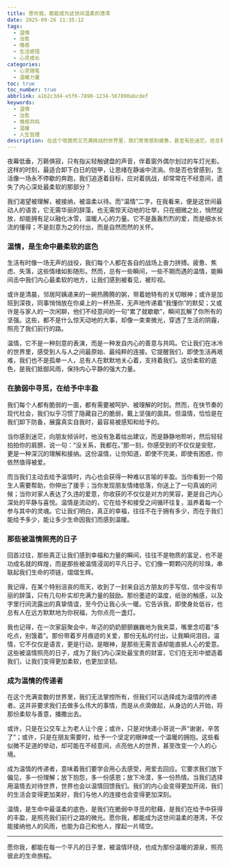 ```yaml
---
title: 愿你我，都能成为这世间温柔的港湾
date: 2025-09-26 11:35:12
tags:
  - 温情
  - 治愈
  - 情感
  - 生活感悟
  - 心灵成长
categories:
  - 心灵随笔
  - 温暖力量
toc: true
toc_number: true
abbrlink: a1b2c3d4-e5f6-7890-1234-567890abcdef
keywords:
  - 温情
  - 治愈
  - 情感共鸣
  - 温暖
  - 人生哲理
description: 在这个喧嚣而又充满挑战的世界里，我们常常感到疲惫，甚至有些迷茫。但总有一些瞬间，一些细微的举动，像冬日里的一缕阳光，夏夜里的一阵凉风，轻轻拂过我们的心田，带来无尽的慰藉与力量。那便是温情，一种无需言语，却能穿透一切隔阂，直抵灵魂深处的柔软力量。今天，我想与你一同探寻这份温情的真谛，感受它如何滋养我们的生命，又如何让我们成为彼此生命中不可或缺的温暖存在。
---
```


夜幕低垂，万籁俱寂，只有指尖轻触键盘的声音，伴着窗外偶尔划过的车灯光影。这样的时刻，最适合卸下白日的铠甲，让思绪在静谧中流淌。你是否也曾感到，生活像一场永不停歇的奔跑，我们追逐着目标，应对着挑战，却常常在不经意间，遗失了内心深处最柔软的那部分？

我们渴望被理解，被接纳，被温柔以待。而“温情”二字，在我看来，便是这世间最动人的语言，它无需华丽的辞藻，也无需惊天动地的壮举，只在细微之处，悄然绽放，却能拥有足以融化冰雪，温暖人心的力量。它不是轰轰烈烈的爱，而是细水长流的懂得；不是刻意为之的付出，而是自然而然的关怀。

### 温情，是生命中最柔软的底色

生活有时像一场无声的战役，我们每个人都在各自的战场上奋力拼搏。疲惫、焦虑、失落，这些情绪如影随形。然而，总有一些瞬间，一些不期而遇的温情，能瞬间击中我们内心最柔软的地方，让我们感到被看见，被珍视。

或许是清晨，邻居阿姨递来的一碗热腾腾的粥，带着她特有的关切眼神；或许是加班到深夜，同事悄悄放在你桌上的一杯热茶，无声地传递着“我懂你”的默契；又或许是与家人的一次闲聊，他们不经意间的一句“累了就歇歇”，瞬间瓦解了你所有的坚强。这些，都不是什么惊天动地的大事，却像一束束微光，穿透了生活的阴霾，照亮了我们前行的路。

温情，它不是一种刻意的表演，而是一种发自内心的善意与共鸣。它让我们在冰冷的世界里，感受到人与人之间最原始、最纯粹的连接。它提醒我们，即使生活再艰难，我们也不是孤单一人，总有人在默默地关心着，支持着我们。这份柔软的底色，是我们抵御风雨，保持内心平静的强大力量。

### 在脆弱中寻觅，在给予中丰盈

我们每个人都有脆弱的一面，都有需要被呵护、被理解的时刻。然而，在快节奏的现代社会，我们似乎习惯了隐藏自己的脆弱，戴上坚强的面具。但温情，恰恰是在我们卸下防备，展露真实自我时，最容易被感知和给予的。

当你感到迷茫，向朋友倾诉时，他没有急着给出建议，而是静静地聆听，然后轻轻拍拍你的肩膀，说一句：“没关系，我都在。”那一刻，你感受到的不仅仅是安慰，更是一种深沉的理解和接纳。这份温情，让你知道，即使不完美，即使有困惑，你依然值得被爱。

而当我们主动去给予温情时，内心也会获得一种难以言喻的丰盈。当你看到一个陌生人需要帮助，你伸出了援手；当你发现朋友情绪低落，你送上了一句真诚的问候；当你对家人表达了久违的爱意，你收获的不仅仅是对方的笑容，更是自己内心深处的平静与喜悦。温情是流动的，它在给予和接受之间循环往复，滋养着每一个参与其中的灵魂。它让我们明白，真正的幸福，往往不在于拥有多少，而在于我们能给予多少，能让多少生命因我们而感到温暖。

### 那些被温情照亮的日子

回首过往，那些真正让我们感到幸福和力量的瞬间，往往不是物质的富足，也不是功成名就的辉煌，而是那些被温情浸润的平凡日子。它们像一颗颗闪亮的珍珠，串联起我们生命的项链，熠熠生辉。

我记得，在某个特别沮丧的雨天，收到了一封来自远方朋友的手写信，信中没有华丽的辞藻，只有几句朴实却充满力量的鼓励。那份墨迹的温度，纸张的触感，以及字里行间流露出的真挚情谊，至今仍让我心头一暖。它告诉我，即使身处低谷，也总有人在远方默默地为你祝福，为你点亮一盏灯。

我也记得，在一次家庭聚会中，年迈的奶奶颤颤巍巍地为我夹菜，嘴里念叨着“多吃点，别饿着”。那份带着岁月痕迹的关爱，那份无私的付出，让我瞬间泪目。温情，它不仅仅是语言，更是行动，是眼神，是那些无需言语却能直抵人心的爱意。这些被温情照亮的日子，成为了我们内心深处最宝贵的财富，它们在无形中塑造着我们，让我们变得更加柔软，也更加坚韧。

### 成为温情的传递者

在这个充满变数的世界里，我们无法掌控所有，但我们可以选择成为温情的传递者。这并非要求我们去做多么伟大的事情，而是从点滴做起，从身边的人开始，将那份柔软与善意，播撒出去。

或许，只是在公交车上为老人让个座；或许，只是对快递小哥说一声“谢谢，辛苦了”；或许，只是在朋友需要时，给予一个坚定的眼神或一个温暖的拥抱。这些看似微不足道的举动，却可能在不经意间，点亮他人的世界，甚至改变一个人的心境。

成为温情的传递者，意味着我们要学会用心去感受，用爱去回应。它要求我们放下偏见，多一份理解；放下抱怨，多一份感恩；放下冷漠，多一份热情。当我们选择用温情去对待世界，世界也会以温情回馈我们。我们的内心会变得更加开阔，我们的生活会变得更加美好，我们与他人的连接也会变得更加深刻。

温情，是生命中最温柔的底色，是我们在脆弱中寻觅的慰藉，是我们在给予中获得的丰盈，是照亮我们前行之路的微光。愿你我，都能成为这世间温柔的港湾，不仅能接纳他人的风雨，也能为自己和他人，撑起一片晴空。

---
愿你我，都能在每一个平凡的日子里，被温情环绕，也成为那份温暖的源泉，照亮彼此的生命旅程。
